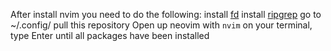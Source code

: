 After install nvim you need to do the following:
install [fd](https://github.com/sharkdp/fd?tab=readme-ov-file#installation)
install [ripgrep](https://github.com/BurntSushi/ripgrep?tab=readme-ov-file#installation)
go to ~/.config/
pull this repository
Open up neovim with `nvim` on your terminal, type Enter until all packages have been installed
